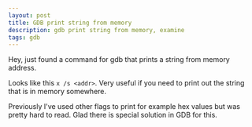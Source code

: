 ```yaml
---
layout: post
title: GDB print string from memory
description: gdb print string from memory, examine
tags: gdb
---
```


Hey,
just found a command for gdb that prints a string from memory address.

Looks like this `x /s <addr>`. Very useful if you need to print out the string that is in memory somewhere.

Previously I've used other flags to print for example hex values but was pretty hard to read.
Glad there is special solution in GDB for this.
